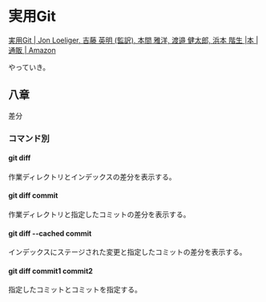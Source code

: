 # 実用Git

[実用Git | Jon Loeliger, 吉藤 英明 (監訳), 本間 雅洋, 渡邉 健太郎, 浜本 階生 |本 | 通販 | Amazon](https://www.amazon.co.jp/%E5%AE%9F%E7%94%A8Git-Jon-Loeliger/dp/4873114403)

やっていき。

## 八章

差分

### コマンド別

#### git diff

作業ディレクトリとインデックスの差分を表示する。

#### git diff commit

作業ディレクトリと指定したコミットの差分を表示する。

#### git diff --cached commit

インデックスにステージされた変更と指定したコミットの差分を表示する。

#### git diff commit1 commit2

指定したコミットとコミットを指定する。

